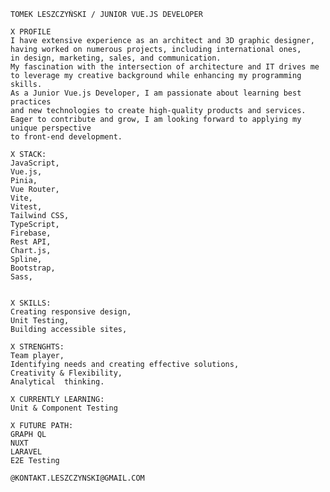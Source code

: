 ```
TOMEK LESZCZYŃSKI / JUNIOR VUE.JS DEVELOPER
 
X PROFILE
I have extensive experience as an architect and 3D graphic designer,
having worked on numerous projects, including international ones,
in design, marketing, sales, and communication.
My fascination with the intersection of architecture and IT drives me
to leverage my creative background while enhancing my programming skills.
As a Junior Vue.js Developer, I am passionate about learning best practices
and new technologies to create high-quality products and services.
Eager to contribute and grow, I am looking forward to applying my unique perspective
to front-end development.

X STACK:
JavaScript,
Vue.js,
Pinia,
Vue Router,
Vite,
Vitest,
Tailwind CSS,
TypeScript,
Firebase,
Rest API,
Chart.js,
Spline,
Bootstrap,
Sass,


X SKILLS:
Creating responsive design,
Unit Testing,
Building accessible sites,

X STRENGHTS:
Team player,
Identifying needs and creating effective solutions,
Creativity & Flexibility,
Analytical  thinking.

X CURRENTLY LEARNING:
Unit & Component Testing

X FUTURE PATH:
GRAPH QL
NUXT
LARAVEL
E2E Testing

@KONTAKT.LESZCZYNSKI@GMAIL.COM

```



<!--
**TomekLeszczynski/TomekLeszczynski** is a ✨ _special_ ✨ repository because its `README.md` (this file) appears on your GitHub profile.

Here are some ideas to get you started:

- 🔭 I’m currently working on ...
- 🌱 I’m currently learning ...
- 👯 I’m looking to collaborate on ...
- 🤔 I’m looking for help with ...
- 💬 Ask me about ...
- 📫 How to reach me: ...
- 😄 Pronouns: ...
- ⚡ Fun fact: ...
-->
